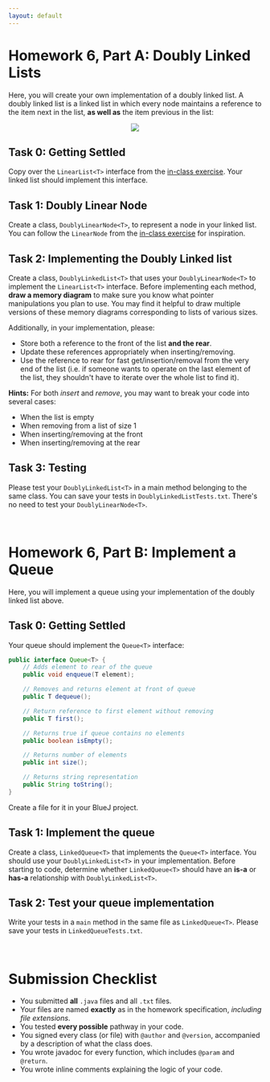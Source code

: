 ```yaml
---
layout: default
---
```



# Homework 6, Part A: Doubly Linked Lists

Here, you will create your own implementation of a doubly linked list.
A doubly linked list is a linked list in which every node maintains a reference to the item next in the list,
**as well as** the item previous in the list:

<center>
<img src="https://miro.medium.com/v2/resize:fit:1230/format:webp/1*5wRMqVjLatOGX88VrZgacA.jpeg" />
</center>


## Task 0: Getting Settled

Copy over the `LinearList<T>` interface from the [in-class exercise](/linked-lists).
Your linked list should implement this interface.


## Task 1: Doubly Linear Node

Create a class, `DoublyLinearNode<T>`, to represent a node in your linked list.
You can follow the `LinearNode` from the [in-class exercise](/linked-lists) for inspiration.


## Task 2: Implementing the Doubly Linked list

Create a class, `DoublyLinkedList<T>` that uses your `DoublyLinearNode<T>` to implement the `LinearList<T>` interface.
Before implementing each method, **draw a memory diagram** to make sure you know what pointer manipulations you plan to use.
You may find it helpful to draw multiple versions of these memory diagrams corresponding to lists of various sizes.

Additionally, in your implementation, please:
* Store both a reference to the front of the list **and the rear**.
* Update these references appropriately when inserting/removing.
* Use the reference to rear for fast get/insertion/removal from the very end of the list (i.e. if someone wants to operate on the last element of the list, they shouldn't have to iterate over the whole list to find it).

**Hints:** For both *insert* and *remove*, you may want to break your code into several cases:
* When the list is empty
* When removing from a list of size 1
* When inserting/removing at the front
* When inserting/removing at the rear


## Task 3: Testing

Please test your `DoublyLinkedList<T>` in a main method belonging to the same class.
You can save your tests in `DoublyLinkedListTests.txt`.
There's no need to test your `DoublyLinearNode<T>`.



<br/>

# Homework 6, Part B: Implement a Queue

Here, you will implement a queue using your implementation of the doubly linked list above.


## Task 0: Getting Settled

Your queue should implement the `Queue<T>` interface:
```java
public interface Queue<T> {
    // Adds element to rear of the queue
    public void enqueue(T element);

    // Removes and returns element at front of queue
    public T dequeue();

    // Return reference to first element without removing
    public T first();

    // Returns true if queue contains no elements
    public boolean isEmpty();

    // Returns number of elements
    public int size();

    // Returns string representation
    public String toString();
}
```

Create a file for it in your BlueJ project.


## Task 1: Implement the queue

Create a class, `LinkedQueue<T>` that implements the `Queue<T>` interface.
You should use your `DoublyLinkedList<T>` in your implementation.
Before starting to code, determine whether `LinkedQueue<T>` should have an **is-a** or **has-a** relationship with `DoublyLinkedList<T>`.


## Task 2: Test your queue implementation

Write your tests in a `main` method in the same file as `LinkedQueue<T>`.
Please save your tests in `LinkedQueueTests.txt`.



<br/>

# Submission Checklist

* You submitted **all** `.java` files and all `.txt` files.
* Your files are named **exactly** as in the homework specification, *including file extensions*.
* You tested **every possible** pathway in your code.
* You signed every class (or file) with `@author` and `@version`, accompanied by a description of what the class does.
* You wrote javadoc for every function, which includes `@param` and `@return`.
* You wrote inline comments explaining the logic of your code.





<!--


# Homework 6: Stacks and Linked Lists


## Learning Goals

* Gaining experience with using multiple implementations for the same task
* Work with [Java's Stack class](https://docs.oracle.com/javase/8/docs/api/java/util/Stack.html)
* Work with [Java's LinkedList class](https://docs.oracle.com/javase/8/docs/api/java/util/LinkedList.html)
* Think about time complexity and compare different programs based on it

## Three ways to store a collection

### Task 1: CDcollection using a Stack and a LinkedList

Recall the very first collection we saw in this class, the `CDcollection`. It uses an array to keep track of the `CD`s in someone's possession. A client program, `Tunes`, acts as a driver for the `CDcollection`. In this exercise you will write two more implementations for managing a collection of CDs:
  1. `CDcollection_Stack`, which will use a Stack to manage the collection, and
  2. `CDcollection_LinkedList` which will use a LinkedList to do so.

Create a BlueJ project, adding the three files below to it. Review the code to refresh your memory on how the application works.

`CD.java`:
```java
//********************************************************************
//  CD.java       Java Foundations
//
//  Represents a compact disc.
//********************************************************************

import java.text.NumberFormat;

public class CD
{
   private String title, artist;
   private double cost;
   private int tracks;

   //-----------------------------------------------------------------
   //  Creates a new CD with the specified information.
   //-----------------------------------------------------------------
   public CD (String name, String singer, double price, int numTracks)
   {
      title = name;
      artist = singer;
      cost = price;
      tracks = numTracks;
   }

   //-----------------------------------------------------------------
   //  Returns a string description of this CD.
   //-----------------------------------------------------------------
   public String toString()
   {
      NumberFormat fmt = NumberFormat.getCurrencyInstance();

      String description;

      description = fmt.format(cost) + "\t" + tracks + "\t";
      description += title + "\t" + artist;

      return description;
   }
}
```

`CDCollection.java`:
```java
//********************************************************************
//  CDCollection.java       Java Foundations
//
//  Represents a collection of compact discs.
//********************************************************************

import java.text.NumberFormat;

public class CDCollection
{
   private CD[] collection;
   private int count;
   private double totalCost;

   //-----------------------------------------------------------------
   //  Constructor: Creates an initially empty collection.
   //-----------------------------------------------------------------
   public CDCollection ()
   {
      collection = new CD[100];
      count = 0;
      totalCost = 0.0;
   }

   //-----------------------------------------------------------------
   //  Adds a CD to the collection, increasing the size of the
   //  collection if necessary.
   //-----------------------------------------------------------------
   public void addCD (String title, String artist, double cost,
                      int tracks)
   {
      if (count == collection.length)
         increaseSize();

      collection[count] = new CD (title, artist, cost, tracks);
      totalCost += cost;
      count++;
   }

   //-----------------------------------------------------------------
   //  Returns a report describing the CD collection.
   //-----------------------------------------------------------------
   public String toString()
   {
      NumberFormat fmt = NumberFormat.getCurrencyInstance();

      String report = "~~~~~~~~~~~~~~~~~~~~~~~~~~~~~~~~~~~~~~~~~~~\n";
      report += "My CD Collection\n\n";

      report += "Number of CDs: " + count + "\n";
      report += "Total cost: " + fmt.format(totalCost) + "\n";
      report += "Average cost: " + fmt.format(totalCost/count);

      report += "\n\nCD List:\n\n";

      for (int cd = 0; cd < count; cd++)
         report += collection[cd].toString() + "\n";

      return report;
   }

   //-----------------------------------------------------------------
   //  Increases the capacity of the collection by creating a
   //  larger array and copying the existing collection into it.
   //-----------------------------------------------------------------
   private void increaseSize ()
   {
      CD[] temp = new CD[collection.length * 2];

      for (int cd = 0; cd < collection.length; cd++)
         temp[cd] = collection[cd];

      collection = temp;
   }
}
```

`Tunes.java`:
```java
//********************************************************************
//  Tunes.java       Java Foundations
//
//  Demonstrates the use of an array of objects.
//********************************************************************

public class Tunes
{
   //-----------------------------------------------------------------
   //  Creates a CDCollection object and adds some CDs to it. Prints
   //  reports on the status of the collection.
   //-----------------------------------------------------------------
   public static void main (String[] args)
   {
      CDCollection music = new CDCollection ();

      music.addCD ("Storm Front", "Billy Joel", 14.95, 10);
      music.addCD ("Come On Over", "Shania Twain", 14.95, 16);
      music.addCD ("Soundtrack", "Les Miserables", 17.95, 33);
      music.addCD ("Graceland", "Paul Simon", 13.90, 11);

      System.out.println (music);

      music.addCD ("Double Live", "Garth Brooks", 19.99, 26);
      music.addCD ("Greatest Hits", "Jimmy Buffet", 15.95, 13);

      System.out.println (music);
   }
}
```


**Task 1A: Prepare the Client program** (Tunes class)

Prepare the client program `Tunes` first. The client should create the same collection of CDs:
first using the array implementation of the CD collection, (as it currently is), then using the `CDcollection_Stack`, and finally using `CDcollection_LinkedList`.

When this client program executes, the output should be presented so that it is clear which part of it is produced by which implementation.

**Task 1B: CD collection using a Stack** (CDcollection_Stack class)

Define the `CDcollection_Stack` class. As said already, you have to employ a Stack to hold the CDs. Use [java's Stack class](https://docs.oracle.com/javase/8/docs/api/java/util/Stack.html) for it. (Think about: What other Stack implementations could you have used?)

Define any methods you need in order to have a well-designed Object Oriented Program. The goal is  that the client produces output identical to the original output of `Tunes`.

Run your program and compare its output with the original one.

**Task 1C: CD collection using a LinkedList** (CDcollection_LinkedList class)

Similar to the previous task, define the `CDcollection_LinkedList` class. This time the CDs will be held in a LinkedList. Use [java's LinkedList](https://docs.oracle.com/javase/8/docs/api/java/util/LinkedList.html) implementation. (Think about: What other LinkedList implementations could you have used?)

Once more, the output from the client should be identical to the two previous ones. Your client should print the very same thing three times, each time using a different implementation.

### Task 2: Complexity of the three implementations
At this point you have three different implementations for the same task: to manage a (very simple) collection of CDs.

You might be wondering "why do we need three programs all doing exactly the same thing?"

One reason might be **time complexity**: different implementations may have different running times. Then a client -depending on their specific circumstances- may choose one over another.

In a couple of paragraphs compare these three implementations. What are the pros and cons of each one? Write your thoughts in a file named `Complexity.txt`.

In another paragraph, describe what you learned from this exercise.

### How to submit your Work
Submit `Tunes.java`, `CDcollection_Stack.java`, `CDcollection_LinkedList.java` and  the `Complexity.txt` to Gradescope. You do not need to submit any prinout of the client. Don't forget to test **each one** of these Java classes.

And as always, add appropriate javadoc, including `@author` and `@version` tags!




<br/>

# Submission Checklist

* You submitted **all** `.java` files and all `.txt` files.
* Your files are named **exactly** as in the homework specification, *including file extensions*.
* You tested **every possible** pathway in your code.
* You signed every class (or file) with `@author` and `@version`, accompanied by a description of what the class does.
* You wrote javadoc for every function, which includes `@param` and `@return`.
* You wrote inline comments explaining the logic of your code.


-->
